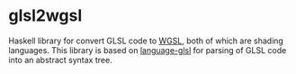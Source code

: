 # glsl2wgsl
Haskell library for convert GLSL code to [WGSL](https://www.w3.org/TR/WGSL/), both of which are shading languages. This library is based on [language-glsl](https://github.com/noteed/language-glsl) for parsing of GLSL code into an abstract syntax tree.

